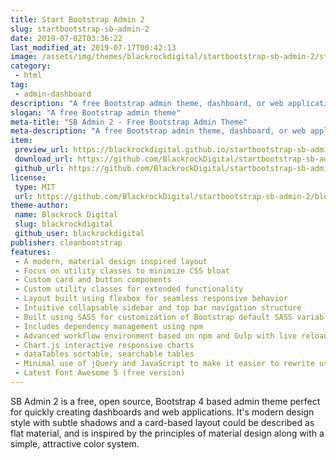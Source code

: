 ```yaml
---
title: Start Bootstrap Admin 2
slug: startbootstrap-sb-admin-2
date: 2019-07-02T03:36:22
last_modified_at: 2019-07-17T00:42:13
image: /assets/img/themes/blackrockdigital/startbootstrap-sb-admin-2/startbootstrap-sb-admin-2-preview.jpg
category:
 - html
tag:
 - admin-dashboard
description: "A free Bootstrap admin theme, dashboard, or web application UI. All Start Bootstrap templates are free to download and open source."
slogan: "A free Bootstrap admin theme"
meta-title: "SB Admin 2 - Free Bootstrap Admin Theme"
meta-description: "A free Bootstrap admin theme, dashboard, or web application UI. All Start Bootstrap templates are free to download and open source."
item:
 preview_url: https://blackrockdigital.github.io/startbootstrap-sb-admin-2/
 download_url: https://github.com/BlackrockDigital/startbootstrap-sb-admin-2/archive/gh-pages.zip
 github_url: https://github.com/BlackrockDigital/startbootstrap-sb-admin-2/archive/gh-pages.zip
license:
 type: MIT
 url: https://github.com/BlackrockDigital/startbootstrap-sb-admin-2/blob/master/LICENSE
theme-author:
 name: Blackrock Digital
 slug: blackrockdigital
 github_user: blackrockdigital
publisher: cleanbootstrap
features:
 - A modern, material design inspired layout
 - Focus on utility classes to minimize CSS bloat
 - Custom card and button components
 - Custom utility classes for extended functionality
 - Layout built using flexbox for seamless responsive behavior
 - Intuitive collapsable sidebar and top bar navigation structure
 - Built using SASS for customization of Bootstrap default SASS variables
 - Includes dependency management using npm
 - Advanced workflow environment based on npm and Gulp with live reloading via browserSync
 - Chart.js interactive responsive charts
 - dataTables sortable, searchable tables
 - Minimal use of jQuery and JavaScript to make it easier to rewrite using JS frameworks
 - Latest Font Awesome 5 (free version)
---
```

SB Admin 2 is a free, open source, Bootstrap 4 based admin theme perfect for quickly creating dashboards and web applications. It's modern design style with subtle shadows and a card-based layout could be described as flat material, and is inspired by the principles of material design along with a simple, attractive color system.
